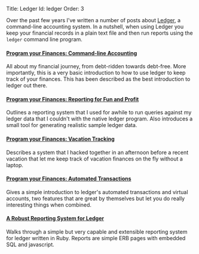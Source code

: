 Title: Ledger
Id: ledger
Order: 3

Over the past few years I've written a number of posts about [Ledger](http://www.ledger-cli.org), a command-line accounting system. In a nutshell, when using Ledger you keep your financial records in a plain text file and then run reports using the `ledger` command line program.

#### [Program your Finances: Command-line Accounting](/2010-05-23-keeping-finances-with-ledger.html)

All about my financial journey, from debt-ridden towards debt-free. More importantly, this is a very basic introduction to how to use ledger to keep track of your finances. This has been described as the best introduction to ledger out there.

#### [Program your Finances: Reporting for Fun and Profit](/2011-07-09-program-your-finances-reporting-for-fun-and-profit.html)

Outlines a reporting system that I used for awhile to run queries against my ledger data that I couldn't with the native ledger program. Also introduces a small tool for generating realistic sample ledger data.

#### [Program your Finances: Vacation Tracking](/2011-08-04-program-your-finances-vacation-tracking.html)
Describes a system that I hacked together in an afternoon before a recent vacation that let me keep track of vacation finances on the fly without a laptop.

#### [Program your Finances: Automated Transactions](/2011-12-18-program-your-finances-automated-transactions.html)
Gives a simple introduction to ledger's automated transactions and virtual accounts, two features that are great by themselves but let you do really interesting things when combined.

#### [A Robust Reporting System for Ledger](/2012-01-01-a-robust-reporting-system-for-ledger.html)
Walks through a simple but very capable and extensible reporting system for ledger written in Ruby. Reports are simple ERB pages with embedded SQL and javascript.
